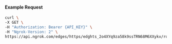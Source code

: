 <!-- Code generated for API Clients. DO NOT EDIT. -->

#### Example Request

```bash
curl \
-X GET \
-H "Authorization: Bearer {API_KEY}" \
-H "Ngrok-Version: 2" \
https://api.ngrok.com/edges/https/edghts_2o4XYq9za58k9ssTRN68M6XXykv/routes/edghtsrt_2o4XYlKrE8EJMyHbTkV5PD2QYkC/user_agent_filter
```
